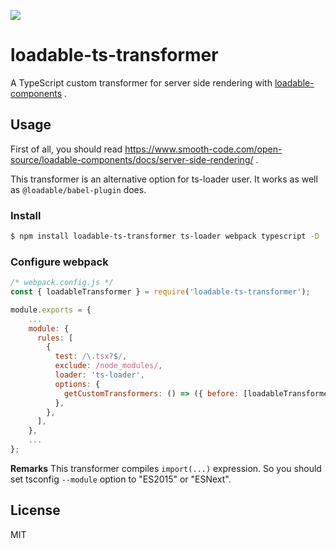 ![](https://github.com/Quramy/loadable-ts-transformer/workflows/build/badge.svg)
# loadable-ts-transformer

A TypeScript custom transformer for server side rendering with [loadable-components](https://github.com/smooth-code/loadable-components) .

## Usage

First of all, you should read https://www.smooth-code.com/open-source/loadable-components/docs/server-side-rendering/ .

This transformer is an alternative option for ts-loader user. It works as well as `@loadable/babel-plugin` does.

### Install

```sh
$ npm install loadable-ts-transformer ts-loader webpack typescript -D
```

### Configure webpack

```js
/* webpack.config.js */
const { loadableTransformer } = require('loadable-ts-transformer');

module.exports = {
    ...
    module: {
      rules: [
        {
          test: /\.tsx?$/,
          exclude: /node_modules/,
          loader: 'ts-loader',
          options: {
            getCustomTransformers: () => ({ before: [loadableTransformer] }),
          },
        },
      ],
    },
    ...
};
```

**Remarks** This transformer compiles `import(...)` expression. So you should set tsconfig `--module` option to "ES2015" or "ESNext".

## License
MIT
